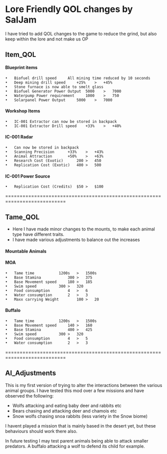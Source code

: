 # Lore Friendly QOL changes by SalJam

I have tried to add QOL changes to the game to reduce the grind, but also keep within the lore and not make us OP
## Item_QOL

#### Blueprint items

	•	Biofuel	drill speed		All mining time reduced by 10 seconds
	•	Deep mining drill speed		+25%	>	+45%
	•	Stone furnace is now able to smelt glass	
	•	Biofuel Generator Power Output	5000	>	7000
	•	Waterpump Power requirement 	1000	>	750
	•	Solarpanel Power Output		5000	>	7000
	
#### Workshop Items
	•	IC-001 Extractor can now be stored in backpack
	•	IC-001 Extractor Drill speed	+33%	>	+40%
#### IC-001 Radar
	•	Can now be stored in backpack
	•	Scanning Precision		+33%	>	+43%
	•	Animal Attraction		+50%	>	+63%
	•	Research Cost (Exotic)		200	>	450
	•	Replication Cost (Exotic)	400	>	500
#### IC-001 Power Source
	•	Replication Cost (Credits)	$50	>	$100
	

===========================================================================


## Tame_QOL

- Here I have made minor changes to the mounts, to make each animal type have different traits.
- I have made various adjustments to balance out the increases

#### Mountable Animals
#### MOA	
	•	Tame time 			1200s 	>	1500s
	•	Base Stamina			300	>	375 
	•	Base Movement speed		180	>	185
	•	Swim speed			300	>	320
	•	Food consumption		4	>	6
	•	Water consumption		2	>	3
	•	Maxx carrying Weight		100	>	20
		
#### Buffalo
	•	Tame time 			1200s 	>	1500s
	•	Base Movement speed		140	>	160
	•	Base Stamina			400	>	425
	•	Swim speed			300	>	320
	•	Food consumption		4	>	5
	•	Water consumption		2	>	3
	
	
===========================================================================

## AI_Adjustments

This is my first version of trying to alter the interactions between the various animal groups.
I have tested this mod over a few missions and have observed the following:
- Wolfs attacking and eating baby deer and rabbits etc
- Bears chasing and attacking deer and chamois etc
- Snow wolfs chasing snoa rabbits (less variety in the Snow biome)

I havent played a mission that is mainly based in the desert yet, but these behaviours should work there also.

In future testing I may test parent animals being able to attack smaller predators. A buffalo attacking a wolf to defend its child for example.
